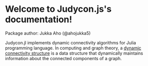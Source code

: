 # Welcome to Judycon.js's documentation!

Package author: Jukka Aho (@ahojukka5)

Judycon.jl implements dynamic connectivity algorithms for Julia programming
language. In computing and graph theory, a [dynamic connectivity structure][dcs]
is a data structure that dynamically maintains information about the connected
components of a graph.

[dcs]: https://en.wikipedia.org/wiki/Dynamic_connectivity

